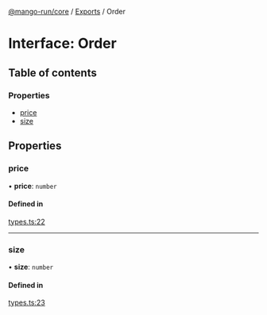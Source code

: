 [@mango-run/core](../README.md) / [Exports](../modules.md) / Order

# Interface: Order

## Table of contents

### Properties

- [price](Order.md#price)
- [size](Order.md#size)

## Properties

### price

• **price**: `number`

#### Defined in

[types.ts:22](https://github.com/mango-run/mango-run-core/blob/a90ccad/src/types.ts#L22)

___

### size

• **size**: `number`

#### Defined in

[types.ts:23](https://github.com/mango-run/mango-run-core/blob/a90ccad/src/types.ts#L23)
